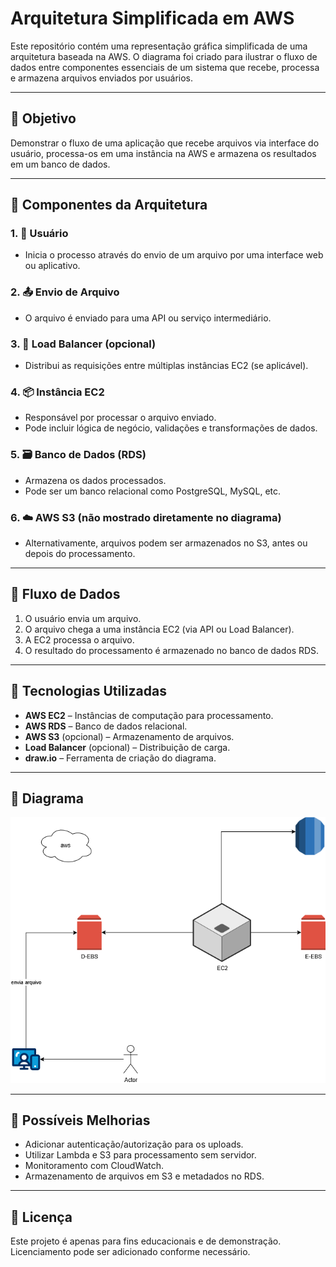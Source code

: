 # Arquitetura Simplificada em AWS

Este repositório contém uma representação gráfica simplificada de uma arquitetura baseada na AWS. O diagrama foi criado para ilustrar o fluxo de dados entre componentes essenciais de um sistema que recebe, processa e armazena arquivos enviados por usuários.

---

## 📌 Objetivo

Demonstrar o fluxo de uma aplicação que recebe arquivos via interface do usuário, processa-os em uma instância na AWS e armazena os resultados em um banco de dados.

---

## 🧩 Componentes da Arquitetura

### 1. 👤 Usuário
- Inicia o processo através do envio de um arquivo por uma interface web ou aplicativo.

### 2. 📤 Envio de Arquivo
- O arquivo é enviado para uma API ou serviço intermediário.

### 3. 🧱 Load Balancer (opcional)
- Distribui as requisições entre múltiplas instâncias EC2 (se aplicável).

### 4. 📦 Instância EC2
- Responsável por processar o arquivo enviado.
- Pode incluir lógica de negócio, validações e transformações de dados.

### 5. 🗃️ Banco de Dados (RDS)
- Armazena os dados processados.
- Pode ser um banco relacional como PostgreSQL, MySQL, etc.

### 6. ☁️ AWS S3 (não mostrado diretamente no diagrama)
- Alternativamente, arquivos podem ser armazenados no S3, antes ou depois do processamento.

---

## 🔄 Fluxo de Dados

1. O usuário envia um arquivo.
2. O arquivo chega a uma instância EC2 (via API ou Load Balancer).
3. A EC2 processa o arquivo.
4. O resultado do processamento é armazenado no banco de dados RDS.

---

## 🧰 Tecnologias Utilizadas

- **AWS EC2** – Instâncias de computação para processamento.
- **AWS RDS** – Banco de dados relacional.
- **AWS S3** (opcional) – Armazenamento de arquivos.
- **Load Balancer** (opcional) – Distribuição de carga.
- **draw.io** – Ferramenta de criação do diagrama.

---

## 📎 Diagrama

![Diagrama de Arquitetura](./Desafio.drawio.png)

---

## 🚀 Possíveis Melhorias

- Adicionar autenticação/autorização para os uploads.
- Utilizar Lambda e S3 para processamento sem servidor.
- Monitoramento com CloudWatch.
- Armazenamento de arquivos em S3 e metadados no RDS.

---

## 📄 Licença

Este projeto é apenas para fins educacionais e de demonstração. Licenciamento pode ser adicionado conforme necessário.
